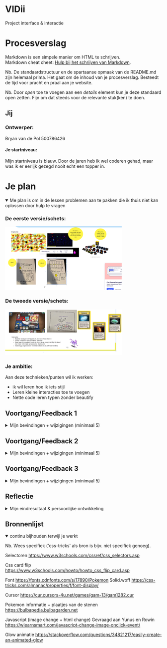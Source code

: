 # VIDii
Project interface &amp; interactie




# Procesverslag
Markdown is een simpele manier om HTML te schrijven.  
Markdown cheat cheet: [Hulp bij het schrijven van Markdown](https://github.com/adam-p/markdown-here/wiki/Markdown-Cheatsheet).

Nb. De standaardstructuur en de spartaanse opmaak van de README.md zijn helemaal prima. Het gaat om de inhoud van je procesverslag. Besteedt de tijd voor pracht en praal aan je website.

Nb. Door *open* toe te voegen aan een *details* element kun je deze standaard open zetten. Fijn om dat steeds voor de relevante stuk(ken) te doen.





## Jij

### Ontwerper:
Bryan van de Pol 
500786426

#### Je startniveau:
Mijn startniveau is blauw. Door de jaren heb ik wel coderen gehad, maar was ik er eerlijk gezegd nooit echt een topper in. 

# Je plan

<details open>
  <summary> Me plan is om in de lessen problemen aan te pakken die ik thuis niet kan oplossen door hulp te vragen </summary>

  ### De eerste versie/schets:
  <img src="readme-images/idee1.PNG" width="375px" alt="eerste schets">

  ### De tweede versie/schets:
  <img src="readme-images/idee2.PNG" width="375px" alt="tweede schets">
    
    
  ### Je ambitie: 
  Aan deze technieken/punten wil ik werken:
  - ik wil leren hoe ik iets stijl
  - Leren kleine interacties toe te voegen
  - Nette code leren typen zonder beautify
 
</details>


## Voortgang/Feedback 1

<details>
  <summary>Mijn bevindingen + wijzigingen (minimaal 5)</summary>

  ### Bevinding 1:
  Idee 1 (pacman tijdlijn) is niet divers genoeg

  #### oplossing:
  Nieuw idee bedacht waarbij ik heb gekozen om ipv het tijdlijn idee met pacman te kiezen voor de eeveelutions met pokemonkaarten

  ### Bevinding 2:
  Te veel gebruik van classes ik heb ondervonden dat het gebruik van selectoren (elementen) gewenst is 

  #### oplossing:
  Opgezocht op w3 school hoe dit ongeveer werkte om mijn geheugen op te frissen
    
  ### Bevinding 3:
  Card flip werkt niet + shadows staan niet in positie

  #### oplossing:
  Gekeken naar de selectoren én de grootte van de boxshadows + kaart en dit aangepast naar de gewenste grootte
  
  ### Bevinding 4:
  Ik kan maar 1 kaart laten zien op 1 rij als ik er meer toevoeg staan deze onder elkaar en niet naast elkaar

  #### oplossing:
  Gevraagd aan rowin hoe ik er voor zorg dat ik just article ul li ul li toon met daarbij een kaart, zodat ze ook apart aan te passen zijn in css 
    
  ### Bevinding 5:
  Kaarten staan niet goed gepositioneerd (wel naast elkaar maar half in elkaar en de flip animatie is veel breder dan de kaart zelf)

  #### oplossing:
  Gekeken in chrome onder padding en deze in css weggehaald indien het niet nodig was (ook een flex container gemaakt met justify content) Dit zorgde ervoor dat de card flip van juist breedde was.
      

      

</details>




## Voortgang/Feedback 2

<details>
  <summary>Mijn bevindingen + wijzigingen (minimaal 5)</summary>
  
  ### Bevinding 1:
  Commentaar is niet duidelijk of in het engels

  #### oplossing:
  Door mijn commentaar gegaan en deze duidelijker gemaakt voor anderen


  ### Bevinding 2:
  Javascript veranderd de image niet als bij een kaart click

  #### oplossing:
  Getest of dit met een button werkt (dit werkt) uiteindelijk bleek ik de selector niet goed te hebben getypt waardoor ik het element van de kaart niet        selecteerde

  ### Bevinding 3:
  Ik wil de lettertype van pokemon gebruiken, zodat het meer bij pokemon past. Alleen bij het inladen werkt deze niet op andere devices
  
  #### oplossing:
  Fontface toegevoegd met een url, zodat deze word overgenomen op andere devices
  
  ### Bevinding 4:
  Gradient wordt bij elke kaart hetzelfde toegepast en niet uniek per kaart
  
  ### oplossing:
  nieuwe selectoren gemaakt specifiek voor elke unieke kaart, zodat ik deze in css kan aanpassen
    
  ### Bevinding 5:
  Het is nog niet mogelijk om doormiddel van tab door de elementen van mijn pagina te gaan
  
  ### oplossing:
  Online gekeken en ik kwam erachter dat een image niet selecteerbaar is. De oplossing hiervoor is het een button te maken.

</details>



## Voortgang/Feedback 3

<details>
  <summary>Mijn bevindingen + wijzigingen (minimaal 5)</summary>
  
  ### Bevinding 1:
  De pokemon kaart was niet mooi afgerond, waardoor er witruimte was

  #### oplossing:
  Border radius toegepast aan de voorkant, zodat het gelijk is (ook aan de boxshadow, zodat het de vorm volgt)

  ### Bevinding 2:
  Volgorde code klopte niet, elementen die voor de hele pagina waren stonden onderaan (zoals cursor of font)
 
  #### oplossing:
  Nogmaals door de code gegaan, zodat zulke elementen netjes bovenaan staan

  ### Bevinding 3:
  Toevoegen button om het selecteerbaar te maken werkt niet, omdat dan de css stijl van de kaart er niet meer is

  #### oplossing:
  Button onder de kaart doen, maar positioneren en stijlen. Dit zorgde ervoor dat de pokemon kaart te stijlen is met een leuke effect indien deze of :hover wordt of getabbed wordt. 
    
  ### Bevinding 4:
  Ik heb hier en daar code staan die niet van toepassing was, maar als test werd gebruikt

  #### oplossing:
  Door me code heen gegaan en verwijderd wat niet nodig was
    
  ### Bevinding 5:
  Bij het uploaden naar github kwamen de images niet goed over of werden niet goed getoond

  #### oplossing:
  ./images ipv ../images en opgelet onder eigenschappen of er niet PNG of png stond (github is case sensitive)
  
  ### Bevinding 6:
  De informatie onder de stenen, is niet erg informatief

  #### oplossing:
  Informatie opgezocht over het gebruik van de stenen en in welke toepassing, zodat de lezer meer heeft aan de informatie
    
    

</details>




## Reflectie

<details>
  <summary>Mijn eindresultaat & persoonlijke ontwikkeling</summary>

  ### Je uitkomst - karakteristiek screenshot(s):
  
  Dit is het uiteindelijke resultaat 8 pokemonkaarten die klikbaar, hoverbaar en tabbaar zijn waarbij als je erop klikt eevee veranderd naar een andere evolutie
  <img src="readme-images/voorbeeld1.png" width="375px" alt="final ontwerp">


  ### Dit ging goed/Heb ik geleerd: 
  Korte omschrijving met plaatje(s)
  <img src="readme-images/voorbeeld2.png" width="375px" alt="top">
  Ik heb geleerd beter met css te stijlen op basis van een plaatje. Ik heb een pokemon kaart tijdens het cssen er naast gezet en ben zo langzamerhand deze     gaan na maken. Verder had ik zelf ook niet verwacht dat ik bepaalde keuzes die ik maakte begreep. En merkte dat ik vrij doelgericht probeerde 1 voor 1 een   probleem op te lossen. Normaliter ben ik niet zo geduldig tijdens het coderen, maar door de rust te houden ben ik er wel stukke stressvrijer door heen       gekomen.


  ### Dit was lastig/Is niet gelukt:
  Korte omschrijving met plaatje(s)
   Het is me jammer genoeg niet gelukt een keyframe animatie te maken van de transitie tussen pokemons. Ik had gelezen dat het te maken had met het feit dat    ik de image inlaad via javascript en heb geprobeerd dit in css nog aan te passen maar dit lukte jammer genoeg niet. Verder wilde ik een evolutie geluid      laten afspelen met daarbij het geluid van de eevee (elke evolutie heeft een ander geluid), maar door te weinig tijd + omdat ik de keyframe animaties er      niet in kreeg is dit ook niet als gevolg gelukt jammer genoeg
  <img src="readme-images/voorbeeld3.png" width="375px" alt="bummer">
</details>





## Bronnenlijst

<details open>
<summary>continu bijhouden terwijl je werkt</summary>

Nb. Wees specifiek ('css-tricks' als bron is bijv. niet specifiek genoeg).

Selectoren
https://www.w3schools.com/cssref/css_selectors.asp

Css card flip    
https://www.w3schools.com/howto/howto_css_flip_card.asp
    
Font
https://fonts.cdnfonts.com/s/17890/Pokemon Solid.woff
https://css-tricks.com/almanac/properties/f/font-display/
    
Cursor
https://cur.cursors-4u.net/games/gam-13/gam1282.cur
    
Pokemon informatie + plaatjes van de stenen
https://bulbapedia.bulbagarden.net
    
Javascript (image change + html change)
Gevraagd aan Yunus en Rowin
https://wlearnsmart.com/javascript-change-image-onclick-event/
    
Glow animatie
https://stackoverflow.com/questions/34821217/easily-create-an-animated-glow


</details>
